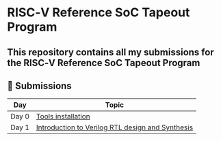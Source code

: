 # RISC‑V Reference SoC Tapeout Program

## This repository contains all my submissions for the RISC‑V Reference SoC Tapeout Program

## 📌 Submissions

| Day   | Topic                                   |
|-------|----------------------------------------|
| Day 0 | [Tools installation](week0)             |
| Day 1 | [Introduction to Verilog RTL design and Synthesis](day1) |

